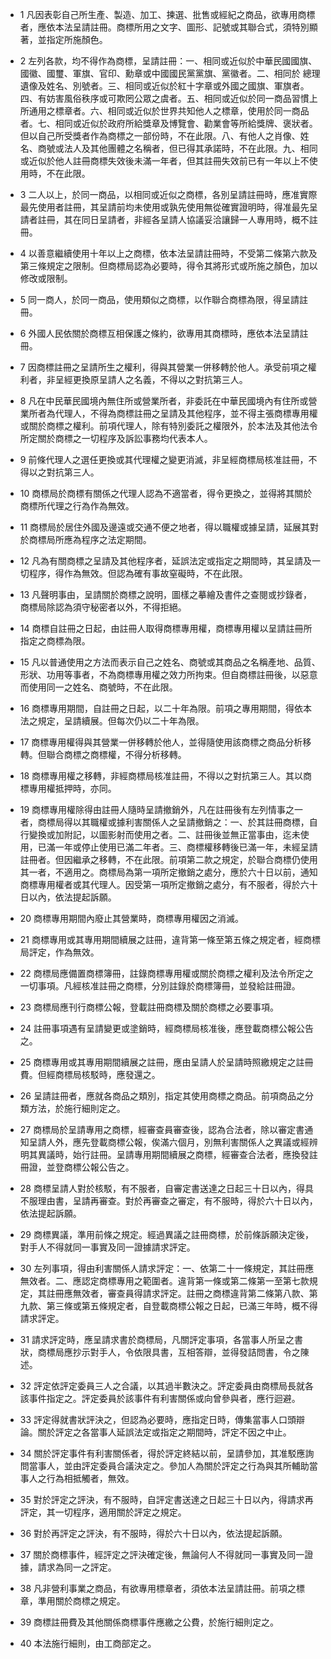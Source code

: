 * 1 凡因表彰自己所生產、製造、加工、揀選、批售或經紀之商品，欲專用商標者，應依本法呈請註冊。商標所用之文字、圖形、記號或其聯合式，須特別顯著，並指定所施顏色。

* 2 左列各款，均不得作為商標，呈請註冊：一、相同或近似於中華民國國旗、國徽、國璽、軍旗、官印、勳章或中國國民黨黨旗、黨徽者。二、相同於 總理遺像及姓名、別號者。三、相同或近似於紅十字章或外國之國旗、軍旗者。四、有妨害風俗秩序或可欺罔公眾之虞者。五、相同或近似於同一商品習慣上所通用之標章者。六、相同或近似於世界共知他人之標章，使用於同一商品者。七、相同或近似於政府所給獎章及博覽會、勸業會等所給獎牌、褒狀者。但以自己所受獎者作為商標之一部份時，不在此限。八、有他人之肖像、姓名、商號或法人及其他團體之名稱者，但已得其承諾時，不在此限。九、相同或近似於他人註冊商標失效後未滿一年者，但其註冊失效前已有一年以上不使用時，不在此限。

* 3 二人以上，於同一商品，以相同或近似之商標，各別呈請註冊時，應准實際最先使用者註冊，其呈請前均未使用或孰先使用無從確實證明時，得准最先呈請者註冊，其在同日呈請者，非經各呈請人協議妥洽讓歸一人專用時，概不註冊。

* 4 以善意繼續使用十年以上之商標，依本法呈請註冊時，不受第二條第六款及第三條規定之限制。但商標局認為必要時，得令其將形式或所施之顏色，加以修改或限制。

* 5 同一商人，於同一商品，使用類似之商標，以作聯合商標為限，得呈請註冊。

* 6 外國人民依關於商標互相保護之條約，欲專用其商標時，應依本法呈請註冊。

* 7 因商標註冊之呈請所生之權利，得與其營業一併移轉於他人。承受前項之權利者，非呈經更換原呈請人之名義，不得以之對抗第三人。

* 8 凡在中民華民國境內無住所或營業所者，非委託在中華民國境內有住所或營業所者為代理人，不得為商標註冊之呈請及其他程序，並不得主張商標專用權或關於商標之權利。前項代理人，除有特別委託之權限外，於本法及其他法令所定關於商標之一切程序及訴訟事務均代表本人。

* 9 前條代理人之選任更換或其代理權之變更消滅，非呈經商標局核准註冊，不得以之對抗第三人。

* 10 商標局於商標有關係之代理人認為不適當者，得令更換之，並得將其關於商標所代理之行為作為無效。

* 11 商標局於居住外國及邊遠或交通不便之地者，得以職權或據呈請，延展其對於商標局所應為程序之法定期間。

* 12 凡為有關商標之呈請及其他程序者，延誤法定或指定之期間時，其呈請及一切程序，得作為無效。但認為確有事故窒礙時，不在此限。

* 13 凡聲明事由，呈請關於商標之說明，圖樣之摹繪及書件之查閱或抄錄者，商標局除認為須守秘密者以外，不得拒絕。

* 14 商標自註冊之日起，由註冊人取得商標專用權，商標專用權以呈請註冊所指定之商標為限。

* 15 凡以普通使用之方法而表示自己之姓名、商號或其商品之名稱產地、品質、形狀、功用等事者，不為商標專用權之效力所拘束。但自商標註冊後，以惡意而使用同一之姓名、商號時，不在此限。

* 16 商標專用期間，自註冊之日起，以二十年為限。前項之專用期間，得依本法之規定，呈請續展。但每次仍以二十年為限。

* 17 商標專用權得與其營業一併移轉於他人，並得隨使用該商標之商品分析移轉。但聯合商標之商標權，不得分析移轉。

* 18 商標專用權之移轉，非經商標局核准註冊，不得以之對抗第三人。其以商標專用權抵押時，亦同。

* 19 商標專用權除得由註冊人隨時呈請撤銷外，凡在註冊後有左列情事之一者，商標局得以其職權或據利害關係人之呈請撤銷之：一、於其註冊商標，自行變換或加附記，以圖影射而使用之者。二、註冊後並無正當事由，迄未使用，已滿一年或停止使用已滿二年者。三、商標權移轉後已滿一年，未經呈請註冊者。但因繼承之移轉，不在此限。前項第二款之規定，於聯合商標仍使用其一者，不適用之。商標局為第一項所定撤銷之處分，應於六十日以前，通知商標專用權者或其代理人。因受第一項所定撤銷之處分，有不服者，得於六十日以內，依法提起訴願。

* 20 商標專用期間內廢止其營業時，商標專用權因之消滅。

* 21 商標專用或其專用期間續展之註冊，違背第一條至第五條之規定者，經商標局評定，作為無效。

* 22 商標局應備置商標簿冊，註錄商標專用權或關於商標之權利及法令所定之一切事項。凡經核准註冊之商標，分別註錄於商標簿冊，並發給註冊證。

* 23 商標局應刊行商標公報，登載註冊商標及關於商標之必要事項。

* 24 註冊事項遇有呈請變更或塗銷時，經商標局核准後，應登載商標公報公告之。

* 25 商標專用或其專用期間續展之註冊，應由呈請人於呈請時照繳規定之註冊費。但經商標局核駁時，應發還之。

* 26 呈請註冊者，應就各商品之類別，指定其使用商標之商品。前項商品之分類方法，於施行細則定之。

* 27 商標局於呈請專用之商標，經審查員審查後，認為合法者，除以審定書通知呈請人外，應先登載商標公報，俟滿六個月，別無利害關係人之異議或經辨明其異議時，始行註冊。呈請專用期間續展之商標，經審查合法者，應換發註冊證，並登商標公報公告之。

* 28 商標呈請人對於核駁，有不服者，自審定書送達之日起三十日以內，得具不服理由書，呈請再審查。對於再審查之審定，有不服時，得於六十日以內，依法提起訴願。

* 29 商標異議，準用前條之規定。經過異議之註冊商標，於前條訴願決定後，對手人不得就同一事實及同一證據請求評定。

* 30 左列事項，得由利害關係人請求評定：一、依第二十一條規定，其註冊應無效者。二、應認定商標專用之範圍者。違背第一條或第二條第一至第七款規定，其註冊應無效者，審查員得請求評定。註冊之商標違背第二條第八款、第九款、第三條或第五條規定者，自登載商標公報之日起，已滿三年時，概不得請求評定。

* 31 請求評定時，應呈請求書於商標局，凡關評定事項，各當事人所呈之書狀，商標局應抄示對手人，令依限具書，互相答辯，並得發詰問書，令之陳述。

* 32 評定依評定委員三人之合議，以其過半數決之。評定委員由商標局長就各該事件指定之。評定委員於該事件有利害關係或向曾參與者，應行迴避。

* 33 評定得就書狀評決之，但認為必要時，應指定日時，傳集當事人口頭辯論。關於評定之各當事人延誤法定或指定之期間時，評定不因之中止。

* 34 關於評定事件有利害關係者，得於評定終結以前，呈請參加，其准駁應詢問當事人，並由評定委員合議決定之。參加人為關於評定之行為與其所輔助當事人之行為相抵觸者，無效。

* 35 對於評定之評決，有不服時，自評定書送達之日起三十日以內，得請求再評定，其一切程序，適用關於評定之規定。

* 36 對於再評定之評決，有不服時，得於六十日以內，依法提起訴願。

* 37 關於商標事件，經評定之評決確定後，無論何人不得就同一事實及同一證據，請求為同一之評定。

* 38 凡非營利事業之商品，有欲專用標章者，須依本法呈請註冊。前項之標章，準用關於商標之規定。

* 39 商標註冊費及其他關係商標事件應繳之公費，於施行細則定之。

* 40 本法施行細則，由工商部定之。


